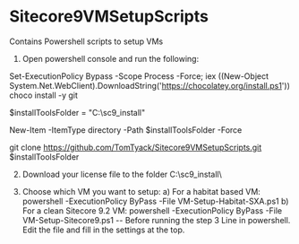 # Sitecore9VMSetupScripts
Contains Powershell scripts to setup VMs

1) Open powershell console and run the following:

Set-ExecutionPolicy Bypass -Scope Process -Force; iex ((New-Object System.Net.WebClient).DownloadString('https://chocolatey.org/install.ps1'))
choco install -y git

$installToolsFolder = "C:\sc9_install\"

New-Item -ItemType directory -Path $installToolsFolder -Force

git clone https://github.com/TomTyack/Sitecore9VMSetupScripts.git $installToolsFolder

2) Download your license file to the folder C:\sc9_install\

3) Choose which VM you want to setup: 
a) For a habitat based VM: powershell -ExecutionPolicy ByPass -File VM-Setup-Habitat-SXA.ps1
b) For a clean Sitecore 9.2 VM: powershell -ExecutionPolicy ByPass -File VM-Setup-Sitecore9.ps1
-- Before running the step 3 Line in powershell. Edit the file and fill in the settings at the top. 
